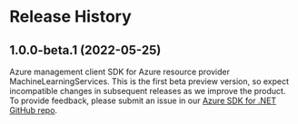 # Release History

## 1.0.0-beta.1 (2022-05-25)

Azure management client SDK for Azure resource provider MachineLearningServices.
This is the first beta preview version, so expect incompatible changes in subsequent releases as we improve the product. To provide feedback, please submit an issue in our [Azure SDK for .NET GitHub repo](https://github.com/Azure/azure-sdk-for-net/issues).
